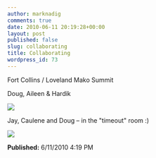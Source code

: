 ```yaml
---
author: marknadig
comments: true
date: 2010-06-11 20:19:28+00:00
layout: post
published: false
slug: collaborating
title: Collaborating
wordpress_id: 73
---
```







Fort Collins / Loveland Mako Summit

Doug, Aileen & Hardik

![](/personal/marknadig/Blog/Lists/Photos/061110_2019_Collaborati1.jpg)

Jay, Caulene and Doug – in the "timeout" room :)

![](/personal/marknadig/Blog/Lists/Photos/061110_2019_Collaborati2.jpg)









**Published:** 6/11/2010 4:19 PM

